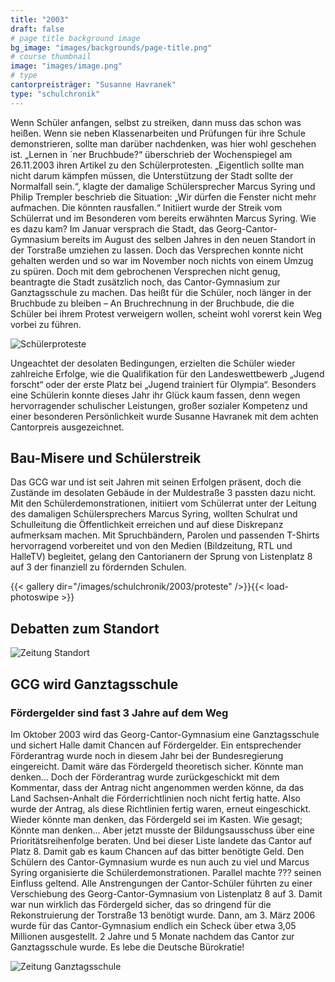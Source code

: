 ```yaml
---
title: "2003"
draft: false
# page title background image
bg_image: "images/backgrounds/page-title.png"
# course thumbnail
image: "images/image.png"
# type
cantorpreisträger: "Susanne Havranek"
type: "schulchronik"
---
```


Wenn Schüler anfangen, selbst zu streiken, dann muss das schon was heißen. Wenn sie neben Klassenarbeiten und Prüfungen für ihre Schule demonstrieren, sollte man darüber nachdenken, was hier wohl geschehen ist. „Lernen in ´ner Bruchbude?“ überschrieb der Wochenspiegel am 26.11.2003 ihren Artikel zu den Schülerprotesten. „Eigentlich sollte man nicht darum kämpfen müssen, die Unterstützung der Stadt sollte der Normalfall sein.“, klagte der damalige Schülersprecher Marcus Syring und Philip Trempler beschrieb die Situation: „Wir dürfen die Fenster nicht mehr aufmachen. Die könnten rausfallen.“ Initiiert wurde der Streik vom Schülerrat und im Besonderen vom bereits erwähnten Marcus Syring. Wie es dazu kam? Im Januar versprach die Stadt, das Georg-Cantor-Gymnasium bereits im August des selben Jahres in den neuen Standort in der Torstraße umziehen zu lassen. Doch das Versprechen konnte nicht gehalten werden und so war im November noch nichts von einem Umzug zu spüren. Doch mit dem gebrochenen Versprechen nicht genug, beantragte die Stadt zusätzlich noch, das Cantor-Gymnasium zur Ganztagsschule zu machen. Das heißt für die Schüler, noch länger in der Bruchbude zu bleiben – An Bruchrechnung in der Bruchbude, die die Schüler bei ihrem Protest verweigern wollen, scheint wohl vorerst kein Weg vorbei zu führen.

![Schülerproteste](/images/schulchronik/2003/schuelerproteste.png)

Ungeachtet der desolaten Bedingungen, erzielten die Schüler wieder zahlreiche Erfolge, wie die Qualifikation für den Landeswettbewerb „Jugend forscht“ oder der erste Platz bei „Jugend trainiert für Olympia“. Besonders eine Schülerin konnte dieses Jahr ihr Glück kaum fassen, denn wegen hervorragender schulischer Leistungen, großer sozialer Kompetenz und einer besonderen Persönlichkeit wurde Susanne Havranek mit dem achten Cantorpreis ausgezeichnet.

## Bau-Misere und Schülerstreik

Das GCG war und ist seit Jahren mit seinen Erfolgen präsent, doch die Zustände im desolaten Gebäude in der Muldestraße 3 passten dazu nicht. Mit den Schülerdemonstrationen, initiiert vom Schülerrat unter der Leitung des damaligen Schülersprechers Marcus Syring, wollten Schulrat und Schulleitung die Öffentlichkeit erreichen und auf diese Diskrepanz aufmerksam machen. Mit Spruchbändern, Parolen und passenden T-Shirts hervorragend vorbereitet und von den Medien (Bildzeitung, RTL und HalleTV) begleitet, gelang den Cantorianern der Sprung von Listenplatz 8 auf 3 der finanziell zu fördernden Schulen.

{{< gallery dir="/images/schulchronik/2003/proteste" />}}{{< load-photoswipe >}}

## Debatten zum Standort

![Zeitung Standort](/images/schulchronik/2003/cantor-torschule.png)

## GCG wird Ganztagsschule

### Fördergelder sind fast 3 Jahre auf dem Weg

Im Oktober 2003 wird das Georg-Cantor-Gymnasium eine Ganztagsschule und sichert Halle damit Chancen auf Fördergelder. Ein entsprechender Förderantrag wurde noch in diesem Jahr bei der Bundesregierung eingereicht. Damit wäre das Fördergeld theoretisch sicher. Könnte man denken…
Doch der Förderantrag wurde zurückgeschickt mit dem Kommentar, dass der Antrag nicht angenommen werden könne, da das Land Sachsen-Anhalt die Förderrichtlinien noch nicht fertig hatte. Also wurde der Antrag, als diese Richtlinien fertig waren, erneut eingeschickt. Wieder könnte man denken, das Fördergeld sei im Kasten. Wie gesagt; Könnte man denken…
Aber jetzt musste der Bildungsausschuss über eine Prioritätsreihenfolge beraten. Und bei dieser Liste landete das Cantor auf Platz 8. Damit gab es kaum Chancen auf das bitter benötigte Geld.
Den Schülern des Cantor-Gymnasium wurde es nun auch zu viel und Marcus Syring organisierte die Schülerdemonstrationen. Parallel machte ??? seinen Einfluss geltend. Alle Anstrengungen der Cantor-Schüler führten zu einer Verschiebung des Georg-Cantor-Gymnasium von Listenplatz 8 auf 3. Damit war nun wirklich das Fördergeld sicher, das so dringend für die Rekonstruierung der Torstraße 13 benötigt wurde.
Dann, am 3. März 2006 wurde für das Cantor-Gymnasium endlich ein Scheck über etwa 3,05 Millionen ausgestellt. 2 Jahre und 5 Monate nachdem das Cantor zur Ganztagsschule wurde.
Es lebe die Deutsche Bürokratie!

![Zeitung Ganztagsschule](/images/schulchronik/2003/cantor-ganztagsschule.png)

